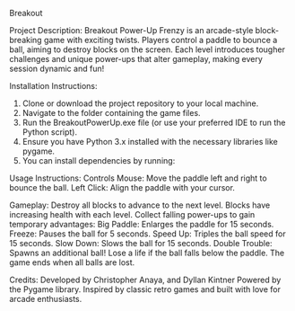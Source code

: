 Breakout 

Project Description:
Breakout Power-Up Frenzy is an arcade-style block-breaking game with exciting twists. Players control a paddle to bounce a ball, aiming to destroy blocks on the screen. Each level introduces tougher challenges and unique power-ups that alter gameplay, making every session dynamic and fun!

Installation Instructions:
1. Clone or download the project repository to your local machine.
2. Navigate to the folder containing the game files.
3. Run the BreakoutPowerUp.exe file (or use your preferred IDE to run the Python script).
4. Ensure you have Python 3.x installed with the necessary libraries like pygame.
5. You can install dependencies by running:


Usage Instructions:
Controls
Mouse: Move the paddle left and right to bounce the ball.
Left Click: Align the paddle with your cursor.

Gameplay:
Destroy all blocks to advance to the next level.
Blocks have increasing health with each level.
Collect falling power-ups to gain temporary advantages:
Big Paddle: Enlarges the paddle for 15 seconds.
Freeze: Pauses the ball for 5 seconds.
Speed Up: Triples the ball speed for 15 seconds.
Slow Down: Slows the ball for 15 seconds.
Double Trouble: Spawns an additional ball!
Lose a life if the ball falls below the paddle. The game ends when all balls are lost.

Credits:
Developed by Christopher Anaya, and  Dyllan Kintner
Powered by the Pygame library.
Inspired by classic retro games and built with love for arcade enthusiasts.
